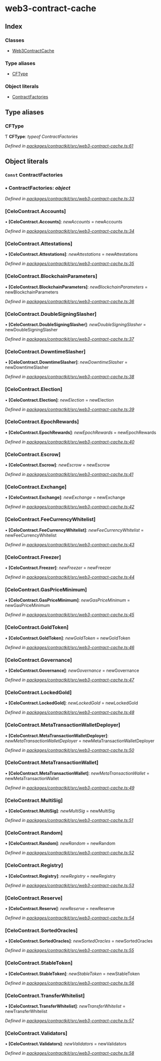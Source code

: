 # web3-contract-cache

## Index

### Classes

* [Web3ContractCache]()

### Type aliases

* [CFType](_web3_contract_cache_.md#cftype)

### Object literals

* [ContractFactories](_web3_contract_cache_.md#const-contractfactories)

## Type aliases

### CFType

Ƭ **CFType**: _typeof ContractFactories_

_Defined in_ [_packages/contractkit/src/web3-contract-cache.ts:61_](https://github.com/celo-org/celo-monorepo/blob/master/packages/contractkit/src/web3-contract-cache.ts#L61)

## Object literals

### `Const` ContractFactories

### ▪ **ContractFactories**: _object_

_Defined in_ [_packages/contractkit/src/web3-contract-cache.ts:33_](https://github.com/celo-org/celo-monorepo/blob/master/packages/contractkit/src/web3-contract-cache.ts#L33)

### \[CeloContract.Accounts\]

• **\[CeloContract.Accounts\]**: _newAccounts_ = newAccounts

_Defined in_ [_packages/contractkit/src/web3-contract-cache.ts:34_](https://github.com/celo-org/celo-monorepo/blob/master/packages/contractkit/src/web3-contract-cache.ts#L34)

### \[CeloContract.Attestations\]

• **\[CeloContract.Attestations\]**: _newAttestations_ = newAttestations

_Defined in_ [_packages/contractkit/src/web3-contract-cache.ts:35_](https://github.com/celo-org/celo-monorepo/blob/master/packages/contractkit/src/web3-contract-cache.ts#L35)

### \[CeloContract.BlockchainParameters\]

• **\[CeloContract.BlockchainParameters\]**: _newBlockchainParameters_ = newBlockchainParameters

_Defined in_ [_packages/contractkit/src/web3-contract-cache.ts:36_](https://github.com/celo-org/celo-monorepo/blob/master/packages/contractkit/src/web3-contract-cache.ts#L36)

### \[CeloContract.DoubleSigningSlasher\]

• **\[CeloContract.DoubleSigningSlasher\]**: _newDoubleSigningSlasher_ = newDoubleSigningSlasher

_Defined in_ [_packages/contractkit/src/web3-contract-cache.ts:37_](https://github.com/celo-org/celo-monorepo/blob/master/packages/contractkit/src/web3-contract-cache.ts#L37)

### \[CeloContract.DowntimeSlasher\]

• **\[CeloContract.DowntimeSlasher\]**: _newDowntimeSlasher_ = newDowntimeSlasher

_Defined in_ [_packages/contractkit/src/web3-contract-cache.ts:38_](https://github.com/celo-org/celo-monorepo/blob/master/packages/contractkit/src/web3-contract-cache.ts#L38)

### \[CeloContract.Election\]

• **\[CeloContract.Election\]**: _newElection_ = newElection

_Defined in_ [_packages/contractkit/src/web3-contract-cache.ts:39_](https://github.com/celo-org/celo-monorepo/blob/master/packages/contractkit/src/web3-contract-cache.ts#L39)

### \[CeloContract.EpochRewards\]

• **\[CeloContract.EpochRewards\]**: _newEpochRewards_ = newEpochRewards

_Defined in_ [_packages/contractkit/src/web3-contract-cache.ts:40_](https://github.com/celo-org/celo-monorepo/blob/master/packages/contractkit/src/web3-contract-cache.ts#L40)

### \[CeloContract.Escrow\]

• **\[CeloContract.Escrow\]**: _newEscrow_ = newEscrow

_Defined in_ [_packages/contractkit/src/web3-contract-cache.ts:41_](https://github.com/celo-org/celo-monorepo/blob/master/packages/contractkit/src/web3-contract-cache.ts#L41)

### \[CeloContract.Exchange\]

• **\[CeloContract.Exchange\]**: _newExchange_ = newExchange

_Defined in_ [_packages/contractkit/src/web3-contract-cache.ts:42_](https://github.com/celo-org/celo-monorepo/blob/master/packages/contractkit/src/web3-contract-cache.ts#L42)

### \[CeloContract.FeeCurrencyWhitelist\]

• **\[CeloContract.FeeCurrencyWhitelist\]**: _newFeeCurrencyWhitelist_ = newFeeCurrencyWhitelist

_Defined in_ [_packages/contractkit/src/web3-contract-cache.ts:43_](https://github.com/celo-org/celo-monorepo/blob/master/packages/contractkit/src/web3-contract-cache.ts#L43)

### \[CeloContract.Freezer\]

• **\[CeloContract.Freezer\]**: _newFreezer_ = newFreezer

_Defined in_ [_packages/contractkit/src/web3-contract-cache.ts:44_](https://github.com/celo-org/celo-monorepo/blob/master/packages/contractkit/src/web3-contract-cache.ts#L44)

### \[CeloContract.GasPriceMinimum\]

• **\[CeloContract.GasPriceMinimum\]**: _newGasPriceMinimum_ = newGasPriceMinimum

_Defined in_ [_packages/contractkit/src/web3-contract-cache.ts:45_](https://github.com/celo-org/celo-monorepo/blob/master/packages/contractkit/src/web3-contract-cache.ts#L45)

### \[CeloContract.GoldToken\]

• **\[CeloContract.GoldToken\]**: _newGoldToken_ = newGoldToken

_Defined in_ [_packages/contractkit/src/web3-contract-cache.ts:46_](https://github.com/celo-org/celo-monorepo/blob/master/packages/contractkit/src/web3-contract-cache.ts#L46)

### \[CeloContract.Governance\]

• **\[CeloContract.Governance\]**: _newGovernance_ = newGovernance

_Defined in_ [_packages/contractkit/src/web3-contract-cache.ts:47_](https://github.com/celo-org/celo-monorepo/blob/master/packages/contractkit/src/web3-contract-cache.ts#L47)

### \[CeloContract.LockedGold\]

• **\[CeloContract.LockedGold\]**: _newLockedGold_ = newLockedGold

_Defined in_ [_packages/contractkit/src/web3-contract-cache.ts:48_](https://github.com/celo-org/celo-monorepo/blob/master/packages/contractkit/src/web3-contract-cache.ts#L48)

### \[CeloContract.MetaTransactionWalletDeployer\]

• **\[CeloContract.MetaTransactionWalletDeployer\]**: _newMetaTransactionWalletDeployer_ = newMetaTransactionWalletDeployer

_Defined in_ [_packages/contractkit/src/web3-contract-cache.ts:50_](https://github.com/celo-org/celo-monorepo/blob/master/packages/contractkit/src/web3-contract-cache.ts#L50)

### \[CeloContract.MetaTransactionWallet\]

• **\[CeloContract.MetaTransactionWallet\]**: _newMetaTransactionWallet_ = newMetaTransactionWallet

_Defined in_ [_packages/contractkit/src/web3-contract-cache.ts:49_](https://github.com/celo-org/celo-monorepo/blob/master/packages/contractkit/src/web3-contract-cache.ts#L49)

### \[CeloContract.MultiSig\]

• **\[CeloContract.MultiSig\]**: _newMultiSig_ = newMultiSig

_Defined in_ [_packages/contractkit/src/web3-contract-cache.ts:51_](https://github.com/celo-org/celo-monorepo/blob/master/packages/contractkit/src/web3-contract-cache.ts#L51)

### \[CeloContract.Random\]

• **\[CeloContract.Random\]**: _newRandom_ = newRandom

_Defined in_ [_packages/contractkit/src/web3-contract-cache.ts:52_](https://github.com/celo-org/celo-monorepo/blob/master/packages/contractkit/src/web3-contract-cache.ts#L52)

### \[CeloContract.Registry\]

• **\[CeloContract.Registry\]**: _newRegistry_ = newRegistry

_Defined in_ [_packages/contractkit/src/web3-contract-cache.ts:53_](https://github.com/celo-org/celo-monorepo/blob/master/packages/contractkit/src/web3-contract-cache.ts#L53)

### \[CeloContract.Reserve\]

• **\[CeloContract.Reserve\]**: _newReserve_ = newReserve

_Defined in_ [_packages/contractkit/src/web3-contract-cache.ts:54_](https://github.com/celo-org/celo-monorepo/blob/master/packages/contractkit/src/web3-contract-cache.ts#L54)

### \[CeloContract.SortedOracles\]

• **\[CeloContract.SortedOracles\]**: _newSortedOracles_ = newSortedOracles

_Defined in_ [_packages/contractkit/src/web3-contract-cache.ts:55_](https://github.com/celo-org/celo-monorepo/blob/master/packages/contractkit/src/web3-contract-cache.ts#L55)

### \[CeloContract.StableToken\]

• **\[CeloContract.StableToken\]**: _newStableToken_ = newStableToken

_Defined in_ [_packages/contractkit/src/web3-contract-cache.ts:56_](https://github.com/celo-org/celo-monorepo/blob/master/packages/contractkit/src/web3-contract-cache.ts#L56)

### \[CeloContract.TransferWhitelist\]

• **\[CeloContract.TransferWhitelist\]**: _newTransferWhitelist_ = newTransferWhitelist

_Defined in_ [_packages/contractkit/src/web3-contract-cache.ts:57_](https://github.com/celo-org/celo-monorepo/blob/master/packages/contractkit/src/web3-contract-cache.ts#L57)

### \[CeloContract.Validators\]

• **\[CeloContract.Validators\]**: _newValidators_ = newValidators

_Defined in_ [_packages/contractkit/src/web3-contract-cache.ts:58_](https://github.com/celo-org/celo-monorepo/blob/master/packages/contractkit/src/web3-contract-cache.ts#L58)

